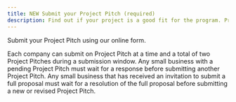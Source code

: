 ```yaml
---
title: NEW Submit your Project Pitch (required)
description: Find out if your project is a good fit for the program. Processing time: Up to three weeks
---
```


Submit your Project Pitch using our online form. 

Each company can submit on Project Pitch at a time and a total of two Project Pitches during a submission window. Any small business with a pending Project Pitch must wait for a response before submitting another Project Pitch. Any small business that has received an invitation to submit a full proposal must wait for a resolution of the full proposal before submitting a new or revised Project Pitch.

